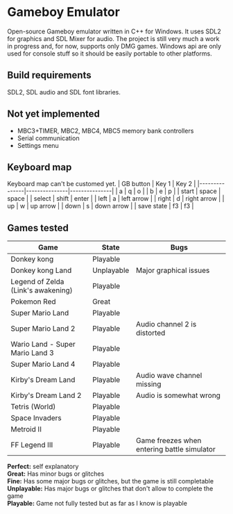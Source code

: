 # Gameboy Emulator
Open-source Gameboy emulator written in C++ for Windows. It uses SDL2 for graphics and SDL Mixer for audio. The project is still very much a work in progress and, for now, supports only DMG games. Windows api are only used for console stuff so it should be easily portable to other platforms.


## Build requirements
SDL2, SDL audio and SDL font libraries.


## Not yet implemented
- MBC3+TIMER, MBC2, MBC4, MBC5 memory bank controllers
- Serial communication
- Settings menu


## Keyboard map
Keyboard map can't be customed yet.
| GB button 	| Key 1 		| Key 2 		|
|---------------|---------------|---------------|
| a 			| q 			| o 			|
| b 			| e 			| p 			|
| start 		| space 		| space			|
| select		| shift 		| enter 		|
| left 			| a 			| left arrow 	|
| right 		| d 			| right arrow 	|
| up			| w 			| up arrow		|
| down 			| s 			| down arrow	|
| save state 	| f3 			| f3 			|



## Games tested
| Game 									| State 		| Bugs |
|---------------------------------------|---------------|-------|
| Donkey kong 							| Playable 		|		|
| Donkey kong Land 						| Unplayable	| Major graphical issues |
| Legend of Zelda (Link's awakening)	| Playable		|		|
| Pokemon Red							| Great			|		|
| Super Mario Land						| Playable		|		|
| Super Mario Land 2					| Playable		| Audio channel 2 is distorted |
| Wario Land - Super Mario Land 3 		| Playable		|		|
| Super Mario Land 4 					| Playable		|		|
| Kirby's Dream Land					| Playable		| Audio wave channel missing |
| Kirby's Dream Land 2 					| Playable		| Audio is somewhat wrong |
| Tetris (World)						| Playable		|		|
| Space Invaders						| Playable		|		|
| Metroid II 							| Playable		|		|
| FF Legend III							| Playable		| Game freezes when entering battle simulator |

**Perfect:** self explanatory  
**Great:** Has minor bugs or glitches  
**Fine:** Has some major bugs or glitches, but the game is still completable  
**Unplayable:** Has major bugs or glitches that don't allow to complete the game  
**Playable:** Game not fully tested but as far as I know is playable  
